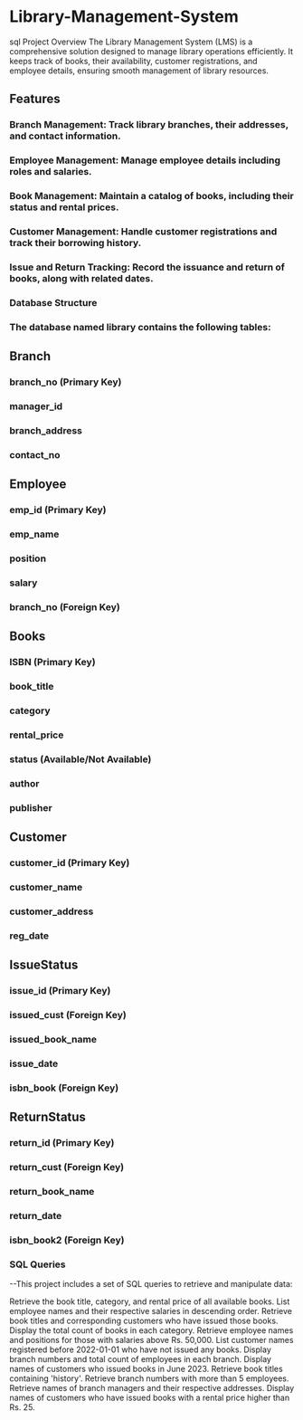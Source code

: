 # Library-Management-System
sql Project Overview The Library Management System (LMS) is a comprehensive solution designed to manage library operations efficiently. It keeps track of books, their availability, customer registrations, and employee details, ensuring smooth management of library resources.
## Features
### Branch Management: Track library branches, their addresses, and contact information.
### Employee Management: Manage employee details including roles and salaries.
### Book Management: Maintain a catalog of books, including their status and rental prices.
### Customer Management: Handle customer registrations and track their borrowing history.
### Issue and Return Tracking: Record the issuance and return of books, along with related dates.
### Database Structure
### The database named library contains the following tables:

##  Branch

### branch_no (Primary Key)
### manager_id
### branch_address
### contact_no

## Employee

### emp_id (Primary Key)
### emp_name
### position
### salary
### branch_no (Foreign Key)

## Books

### ISBN (Primary Key)
### book_title
### category
### rental_price
### status (Available/Not Available)
### author
### publisher

## Customer

### customer_id (Primary Key)
### customer_name
### customer_address
### reg_date

## IssueStatus

### issue_id (Primary Key)
### issued_cust (Foreign Key)
### issued_book_name
### issue_date
### isbn_book (Foreign Key)

## ReturnStatus

### return_id (Primary Key)
### return_cust (Foreign Key)
### return_book_name
### return_date
### isbn_book2 (Foreign Key)
### SQL Queries
--This project includes a set of SQL queries to retrieve and manipulate data:

Retrieve the book title, category, and rental price of all available books.
List employee names and their respective salaries in descending order.
Retrieve book titles and corresponding customers who have issued those books.
Display the total count of books in each category.
Retrieve employee names and positions for those with salaries above Rs. 50,000.
List customer names registered before 2022-01-01 who have not issued any books.
Display branch numbers and total count of employees in each branch.
Display names of customers who issued books in June 2023.
Retrieve book titles containing 'history'.
Retrieve branch numbers with more than 5 employees.
Retrieve names of branch managers and their respective addresses.
Display names of customers who have issued books with a rental price higher than Rs. 25.
